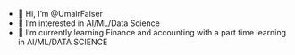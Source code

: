- 👋 Hi, I’m @UmairFaiser
- 👀 I’m interested in AI/ML/Data Science
- 🌱 I’m currently learning Finance and accounting with a part time learning in AI/ML/DATA SCIENCE
<!---
UmairFaiser/UmairFaiser is a ✨ special ✨ repository because its `README.md` (this file) appears on your GitHub profile.
You can click the Preview link to take a look at your changes.
--->
